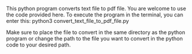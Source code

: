 This python program converts text file to pdf file. You are welcome to use the code provided here. To execute the program in the terminal, you can enter this:   python3 convert_text_file_to_pdf_file.py

Make sure to place the file to convert in the same directory as the python program or change the path to the file you want to convert in the python code to your desired path.
